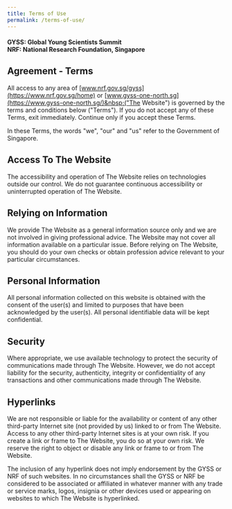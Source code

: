 ```yaml
---
title: Terms of Use
permalink: /terms-of-use/
---
```

#### **GYSS: Global Young Scientists Summit <br>NRF: National Research Foundation, Singapore** #### 
## Agreement - Terms

All access to any area of&nbsp;[www.nrf.gov.sg/gyss](https://www.nrf.gov.sg/home) or [www.gyss-one-north.sg](https://www.gyss-one-north.sg/)&nbsp;("The Website") is governed by the terms and conditions below ("Terms"). If you do not accept any of these Terms, exit immediately. Continue only if you accept these Terms.

In these Terms, the words "we", "our" and "us" refer to the Government of Singapore.

## Access To The Website

The accessibility and operation of The Website relies on technologies outside our control. We do not guarantee continuous accessibility or uninterrupted operation of The Website.

##  Relying on Information

We provide The Website as a general information source only and we are not involved in giving professional advice. The Website may not cover all information available on a particular issue. Before relying on The Website, you should do your own checks or obtain profession advice relevant to your particular circumstances.

##  Personal Information

All personal information collected on this website is obtained with the consent of the user(s) and limited to purposes that have been acknowledged by the user(s). All personal identifiable data will be kept confidential.

##  Security

Where appropriate, we use available technology to protect the security of communications made through The Website. However, we do not accept liability for the security, authenticity, integrity or confidentiality of any transactions and other communications made through The Website.

## Hyperlinks

We are not responsible or liable for the availability or content of any other third-party Internet site (not provided by us) linked to or from The Website. Access to any other third-party Internet sites is at your own risk. If you create a link or frame to The Website, you do so at your own risk. We reserve the right to object or disable any link or frame to or from The Website.

The inclusion of any hyperlink does not imply endorsement by the GYSS or NRF of such websites. In no circumstances shall the GYSS or NRF be considered to be associated or affiliated in whatever manner with any trade or service marks, logos, insignia or other devices used or appearing on websites to which The Website is hyperlinked.